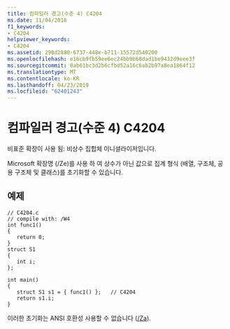 ```yaml
---
title: 컴파일러 경고(수준 4) C4204
ms.date: 11/04/2016
f1_keywords:
- C4204
helpviewer_keywords:
- C4204
ms.assetid: 298d2880-6737-448e-b711-15572d540200
ms.openlocfilehash: e16cb9fb59ee6ec24bb9b68dad1be9432d9eee3f
ms.sourcegitcommit: 0ab61bc3d2b6cfbd52a16c6ab2b97a8ea1864f12
ms.translationtype: MT
ms.contentlocale: ko-KR
ms.lasthandoff: 04/23/2019
ms.locfileid: "62401243"
---
```

# <a name="compiler-warning-level-4-c4204"></a>컴파일러 경고(수준 4) C4204

비표준 확장이 사용 됨: 비상수 집합체 이니셜라이저입니다.

Microsoft 확장명 (/Ze)를 사용 하 여 상수가 아닌 값으로 집계 형식 (배열, 구조체, 공용 구조체 및 클래스)를 초기화할 수 있습니다.

## <a name="example"></a>예제

```
// C4204.c
// compile with: /W4
int func1()
{
   return 0;
}
struct S1
{
   int i;
};

int main()
{
   struct S1 s1 = { func1() };   // C4204
   return s1.i;
}
```

이러한 초기화는 ANSI 호환성 사용할 수 없습니다 ([/Za](../../build/reference/za-ze-disable-language-extensions.md)).